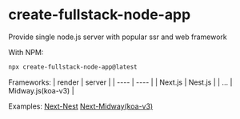 # create-fullstack-node-app
Provide single node.js server with popular ssr and web framework

With NPM:

```bash
npx create-fullstack-node-app@latest
```

Frameworks:
|  render   | server  |
|  ----  | ----  |
| Next.js  | Nest.js |
| ...  | Midway.js(koa-v3) |

Examples:
[Next-Nest](https://github.com/keyboard3/next-nest)
[Next-Midway(koa-v3)](https://github.com/keyboard3/egg-midway-next)